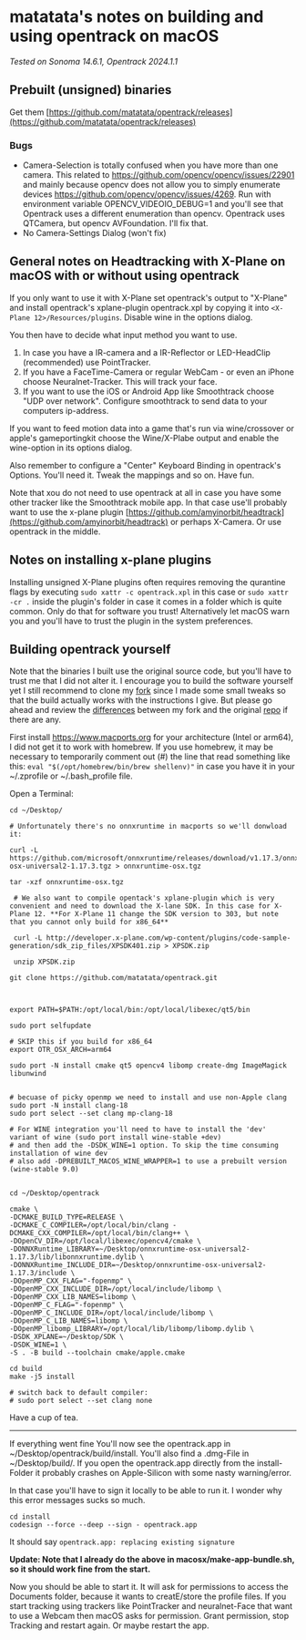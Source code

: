 # matatata's notes on building and using opentrack on macOS

*Tested on Sonoma 14.6.1, Opentrack 2024.1.1*

## Prebuilt (unsigned) binaries

Get them [https://github.com/matatata/opentrack/releases](https://github.com/matatata/opentrack/releases)

### Bugs
- Camera-Selection is totally confused when you have more than one camera. This related to https://github.com/opencv/opencv/issues/22901 and mainly because opencv does not allow you to simply enumerate devices https://github.com/opencv/opencv/issues/4269. Run with environment variable OPENCV_VIDEOIO_DEBUG=1 and you'll see that Opentrack uses a different enumeration than opencv. Opentrack uses QTCamera, but opencv AVFoundation. I'll fix that.
- No Camera-Settings Dialog (won't fix)

## General notes on Headtracking with X-Plane on macOS with or without using opentrack

If you only want to use it with X-Plane set opentrack's output to "X-Plane" and install opentrack's xplane-plugin opentrack.xpl by copying it into `<X-Plane 12>/Resources/plugins`. Disable wine in the options dialog.

You then have to decide what input method you want to use.
1. In case you have a IR-camera and a IR-Reflector or LED-HeadClip (recommended) use PointTracker.
2. If you have a FaceTime-Camera or regular WebCam - or even an iPhone choose Neuralnet-Tracker. This will track your face.
3. If you want to use the iOS or Android App like Smoothtrack choose "UDP over network". Configure smoothtrack to send data to your computers ip-address.
   
If you want to feed motion data into a game that's run via wine/crossover or apple's gameportingkit choose the Wine/X-Plabe output and enable the wine-option in its options dialog.

Also remember to configure a "Center" Keyboard Binding in opentrack's Options. You'll need it. Tweak the mappings and so on. Have fun.

Note that xou do not need to use opentrack at all in case you have some other tracker like the Smoothtrack mobile app. In that case use'll probably want to use the x-plane plugin [https://github.com/amyinorbit/headtrack](https://github.com/amyinorbit/headtrack) or perhaps X-Camera. Or use opentrack in the middle.


## Notes on installing x-plane plugins
Installing unsigned X-Plane plugins often requires removing the qurantine flags by executing `sudo xattr -c opentrack.xpl` in this case or `sudo xattr -cr .` inside the plugin's folder in case it comes in a folder which is quite common. Only do that for software you trust! Alternatively let macOS warn you and you'll have to trust the plugin in the system preferences.

## Building opentrack yourself
Note that the binaries I built use the original source code, but you'll have to trust me that I did not alter it. I encourage you to build the software yourself yet I still recommend to clone my [fork](https://github.com/matatata/opentrack) since I made some small tweaks so that the build actually works with the instructions I give. But please go ahead and review the [differences](https://github.com/opentrack/opentrack/compare/master...matatata:opentrack:master) between my fork and the original [repo](https://github.com/opentrack/opentrack) if there are any.

First install https://www.macports.org for your architecture (Intel or arm64), I did not get it to work with homebrew.
If you use homebrew, it may be necessary to temporarily comment out (#) the line that read something like this: `eval "$(/opt/homebrew/bin/brew shellenv)"` in case you have it in your ~/.zprofile or ~/.bash_profile file.

Open a Terminal:

    cd ~/Desktop/
    
    # Unfortunately there's no onnxruntime in macports so we'll donwload it:

    curl -L https://github.com/microsoft/onnxruntime/releases/download/v1.17.3/onnxruntime-osx-universal2-1.17.3.tgz > onnxruntime-osx.tgz
    
    tar -xzf onnxruntime-osx.tgz 

	 # We also want to compile opentack's xplane-plugin which is very convenient and need to download the X-lane SDK. In this case for X-Plane 12. **For X-Plane 11 change the SDK version to 303, but note that you cannot only build for x86_64**
	 
	 curl -L http://developer.x-plane.com/wp-content/plugins/code-sample-generation/sdk_zip_files/XPSDK401.zip > XPSDK.zip
	 
	 unzip XPSDK.zip

    git clone https://github.com/matatata/opentrack.git

    

    export PATH=$PATH:/opt/local/bin:/opt/local/libexec/qt5/bin
    
    sudo port selfupdate
    
    # SKIP this if you build for x86_64
    export OTR_OSX_ARCH=arm64

    sudo port -N install cmake qt5 opencv4 libomp create-dmg ImageMagick libunwind

    
    # becuase of picky openmp we need to install and use non-Apple clang
    sudo port -N install clang-18
    sudo port select --set clang mp-clang-18

    # For WINE integration you'll need to have to install the 'dev' variant of wine (sudo port install wine-stable +dev)
    # and then add the -DSDK_WINE=1 option. To skip the time consuming installation of wine dev
    # also add -DPREBUILT_MACOS_WINE_WRAPPER=1 to use a prebuilt version (wine-stable 9.0)

    
    cd ~/Desktop/opentrack
    
    cmake \
	-DCMAKE_BUILD_TYPE=RELEASE \
 	-DCMAKE_C_COMPILER=/opt/local/bin/clang -DCMAKE_CXX_COMPILER=/opt/local/bin/clang++ \
	-DOpenCV_DIR=/opt/local/libexec/opencv4/cmake \
	-DONNXRuntime_LIBRARY=~/Desktop/onnxruntime-osx-universal2-1.17.3/lib/libonnxruntime.dylib \
	-DONNXRuntime_INCLUDE_DIR=~/Desktop/onnxruntime-osx-universal2-1.17.3/include \
	-DOpenMP_CXX_FLAG="-fopenmp" \
	-DOpenMP_CXX_INCLUDE_DIR=/opt/local/include/libomp \
	-DOpenMP_CXX_LIB_NAMES=libomp \
	-DOpenMP_C_FLAG="-fopenmp" \
	-DOpenMP_C_INCLUDE_DIR=/opt/local/include/libomp \
	-DOpenMP_C_LIB_NAMES=libomp \
	-DOpenMP_libomp_LIBRARY=/opt/local/lib/libomp/libomp.dylib \
	-DSDK_XPLANE=~/Desktop/SDK \
 	-DSDK_WINE=1 \
	-S . -B build --toolchain cmake/apple.cmake
    
    cd build
    make -j5 install
    
    # switch back to default compiler:
    # sudo port select --set clang none

Have a cup of tea.

--------------

        
If everything went fine You'll now see the opentrack.app in ~/Desktop/opentrack/build/install. You'll also find a .dmg-File in ~/Desktop/build/. If you open the opentrack.app directly from the install-Folder it probably crashes on Apple-Silicon with some nasty warning/error.

In that case you'll have to sign it locally to be able to run it. I wonder why this error messages sucks so much.

    cd install
    codesign --force --deep --sign - opentrack.app
        
It should say `opentrack.app: replacing existing signature`

**Update: Note that I already do the above in macosx/make-app-bundle.sh, so it should work fine from the start.**
        
Now you should be able to start it. It will ask for permissions to access the Documents folder, because it wants to creatE/store the profile files. If you start tracking using trackers like PointTracker and neuralnet-Face that want to use a Webcam then macOS asks for permission. Grant permission, stop Tracking and restart again. Or maybe restart the app.




  




